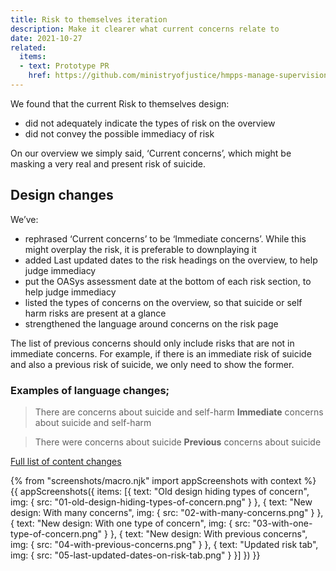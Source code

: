 ```yaml
---
title: Risk to themselves iteration
description: Make it clearer what current concerns relate to
date: 2021-10-27
related:
  items:
  - text: Prototype PR
    href: https://github.com/ministryofjustice/hmpps-manage-supervisions-prototype/pull/372
---
```


We found that the current Risk to themselves design:

- did not adequately indicate the types of risk on the overview
- did not convey the possible immediacy of risk

On our overview we simply said, ‘Current concerns’, which might be masking a very real and present risk of suicide.

## Design changes

We’ve:

- rephrased ‘Current concerns’ to be ‘Immediate concerns’. While this might overplay the risk, it is preferable to downplaying it
- added Last updated dates to the risk headings on the overview, to help judge immediacy
- put the OASys assessment date at the bottom of each risk section, to help judge immediacy
- listed the types of concerns on the overview, so that suicide or self harm risks are present at a glance
- strengthened the language around concerns on the risk page

The list of previous concerns should only include risks that are not in immediate concerns. For example, if there is an immediate risk of suicide and also a previous risk of suicide, we only need to show the former.

### Examples of language changes;

> There are concerns about suicide and self-harm
> **Immediate** concerns about suicide and self-harm

> There were concerns about suicide
> **Previous** concerns about suicide

[Full list of content changes](https://github.com/ministryofjustice/hmpps-manage-supervisions-prototype/pull/372/files#diff-5255c5753000bb50148708603a8cdfa3c8c13284dbcdf5acf60f1ae5964d844c)


{% from "screenshots/macro.njk" import appScreenshots with context %}
{{ appScreenshots({
  items: [{
      text: "Old design hiding types of concern",
      img: { src: "01-old-design-hiding-types-of-concern.png" }
    }, {
      text: "New design: With many concerns",
      img: { src: "02-with-many-concerns.png" }
    }, {
      text: "New design: With one type of concern",
      img: { src: "03-with-one-type-of-concern.png" }
    }, {
      text: "New design: With previous concerns",
      img: { src: "04-with-previous-concerns.png" }
    }, {
      text: "Updated risk tab",
      img: { src: "05-last-updated-dates-on-risk-tab.png" }
    }]
}) }}
